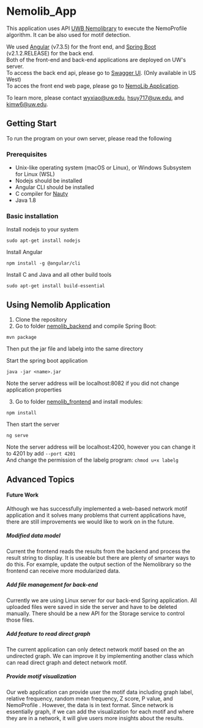 # Nemolib_App
This application uses API [UWB Nemolibrary](https://github.com/drewandersen/nemolib) to execute the NemoProfile algorithm. It can be also used for motif detection.


We used [Angular](https://angular.io/) (v7.3.5) for the front end, and [Spring Boot](https://spring.io) (v2.1.2.RELEASE) for the back end.  
Both of the front-end and back-end applications are deployed on UW's server.  
To access the back end api, please go to [Swagger UI](http://bioresearch02p.uwb.edu:8082/swagger-ui.html). (Only available in US West)  
To acces the front end web page, please go to [NemoLib Application](http://bioresearch02p.uwb.edu/biores/yw/).  

To learn more, please contact wyxiao@uw.edu, hsuy717@uw.edu, and kimw6@uw.edu.

## Getting Start
To run the program on your own server, please read the following

### Prerequisites

- Unix-like operating system (macOS or Linux), or Windows Subsystem for Linux (WSL)
- Nodejs should be installed
- Angular CLI should be installed
- C compiler for [Nauty](http://pallini.di.uniroma1.it/)
- Java 1.8

### Basic installation

Install nodejs to your system
```
sudo apt-get install nodejs
```
Install Angular
```
npm install -g @angular/cli
```
Install C and Java and all other build tools
```
sudo apt-get install build-essential
```

## Using Nemolib Application
1. Clone the repository
2. Go to folder [nemolib_backend](nemolib_backend)
and compile Spring Boot:
```
mvn package
```
Then put the jar file and labelg into the same directory

Start the spring boot application
```
java -jar <name>.jar
```
Note the server address will be localhost:8082 if you did not change application properties

3. Go to folder [nemolib_frontend](nemolib_frontend)
and install modules:
```
npm install
```
Then start the server
```
ng serve
```
Note the server address will be localhost:4200, however you can change it to 4201 by add `--port 4201`  
And change the permission of the labelg program: `chmod u+x labelg`

## Advanced Topics

#### Future Work
Although we has successfully implemented a web-based network motif application and it solves many problems that current applications have, there are still improvements we would like to work on in the future.
##### Modified data model
Current the frontend reads the results from the backend and process the result string to display. It is useable but there are plenty of smarter ways to do this. For example, update the output section of the Nemolibrary so the frontend can receive more modularized data.  
##### Add file management for back-end
Currently we are using Linux server for our back-end Spring application. All uploaded files were saved in side the server and have to be deleted manually. There should be a new API for the Storage service to control those files.
##### Add feature to read direct graph
The current application can only detect network motif based on the an undirected graph. We can improve it by implementing another class which can read direct graph and detect network motif.
##### Provide motif visualization
Our web application can provide user the motif data including graph label, relative frequency, random mean frequency, Z score, P value, and NemoProfile . However, the data is in text format. Since network is essentially graph, if we can add the visualization for each motif and where they are in a network, it will give users more insights about the results.

